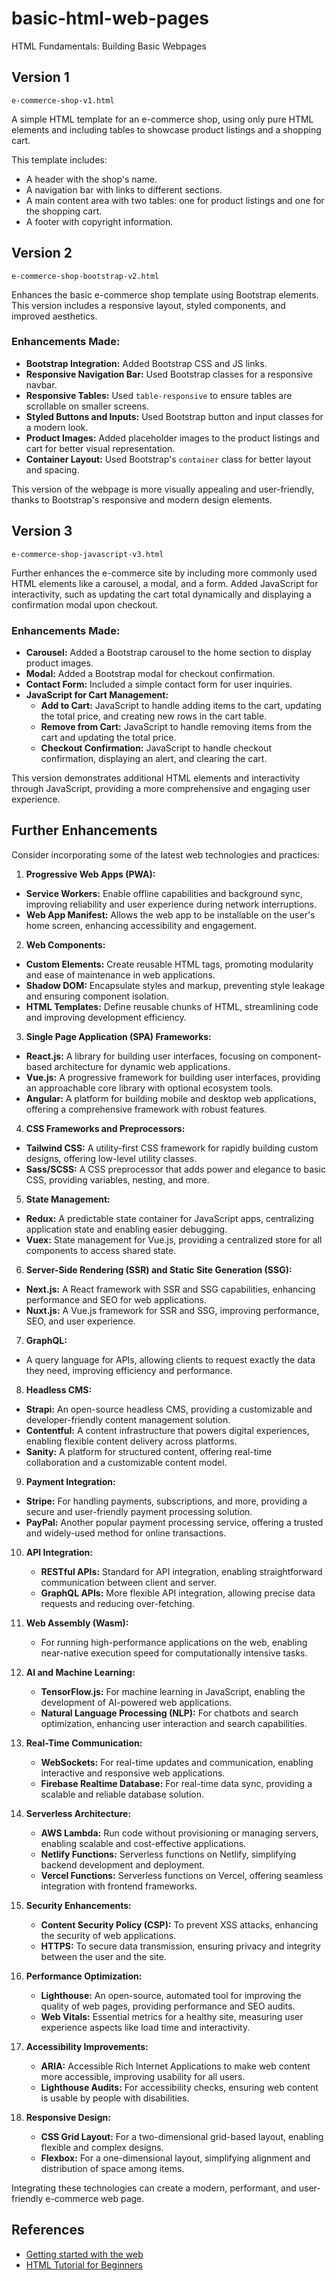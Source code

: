 # basic-html-web-pages

HTML Fundamentals: Building Basic Webpages

## Version 1

`e-commerce-shop-v1.html` 

A simple HTML template for an e-commerce shop, using only pure HTML elements and including tables to showcase product listings and a shopping cart.

This template includes:
* A header with the shop's name.
* A navigation bar with links to different sections.
* A main content area with two tables: one for product listings and one for the shopping cart.
* A footer with copyright information.

## Version 2

`e-commerce-shop-bootstrap-v2.html` 

Enhances the basic e-commerce shop template using Bootstrap elements. This version includes a responsive layout, styled components, and improved aesthetics.

### Enhancements Made:

* **Bootstrap Integration:** Added Bootstrap CSS and JS links.
* **Responsive Navigation Bar:** Used Bootstrap classes for a responsive navbar.
* **Responsive Tables:** Used `table-responsive` to ensure tables are scrollable on smaller screens.
* **Styled Buttons and Inputs:** Used Bootstrap button and input classes for a modern look.
* **Product Images:** Added placeholder images to the product listings and cart for better visual representation.
* **Container Layout:** Used Bootstrap's `container` class for better layout and spacing.

This version of the webpage is more visually appealing and user-friendly, thanks to Bootstrap's responsive and modern design elements.

## Version 3

`e-commerce-shop-javascript-v3.html` 

Further enhances the e-commerce site by including more commonly used HTML elements like a carousel, a modal, and a form. Added JavaScript for interactivity, such as updating the cart total dynamically and displaying a confirmation modal upon checkout.

### Enhancements Made:

* **Carousel:** Added a Bootstrap carousel to the home section to display product images.
* **Modal:** Added a Bootstrap modal for checkout confirmation.
* **Contact Form:** Included a simple contact form for user inquiries.
* **JavaScript for Cart Management:** 
  + **Add to Cart:** JavaScript to handle adding items to the cart, updating the total price, and creating new rows in the cart table.
  + **Remove from Cart:** JavaScript to handle removing items from the cart and updating the total price.
  + **Checkout Confirmation:** JavaScript to handle checkout confirmation, displaying an alert, and clearing the cart.

This version demonstrates additional HTML elements and interactivity through JavaScript, providing a more comprehensive and engaging user experience.

## Further Enhancements

Consider incorporating some of the latest web technologies and practices:

01. **Progressive Web Apps (PWA):** 
   - **Service Workers:** Enable offline capabilities and background sync, improving reliability and user experience during network interruptions.
   - **Web App Manifest:** Allows the web app to be installable on the user's home screen, enhancing accessibility and engagement.

02. **Web Components:** 
   - **Custom Elements:** Create reusable HTML tags, promoting modularity and ease of maintenance in web applications.
   - **Shadow DOM:** Encapsulate styles and markup, preventing style leakage and ensuring component isolation.
   - **HTML Templates:** Define reusable chunks of HTML, streamlining code and improving development efficiency.

03. **Single Page Application (SPA) Frameworks:** 
   - **React.js:** A library for building user interfaces, focusing on component-based architecture for dynamic web applications.
   - **Vue.js:** A progressive framework for building user interfaces, providing an approachable core library with optional ecosystem tools.
   - **Angular:** A platform for building mobile and desktop web applications, offering a comprehensive framework with robust features.

04. **CSS Frameworks and Preprocessors:** 
   - **Tailwind CSS:** A utility-first CSS framework for rapidly building custom designs, offering low-level utility classes.
   - **Sass/SCSS:** A CSS preprocessor that adds power and elegance to basic CSS, providing variables, nesting, and more.

05. **State Management:** 
   - **Redux:** A predictable state container for JavaScript apps, centralizing application state and enabling easier debugging.
   - **Vuex:** State management for Vue.js, providing a centralized store for all components to access shared state.

06. **Server-Side Rendering (SSR) and Static Site Generation (SSG):** 
   - **Next.js:** A React framework with SSR and SSG capabilities, enhancing performance and SEO for web applications.
   - **Nuxt.js:** A Vue.js framework for SSR and SSG, improving performance, SEO, and user experience.

07. **GraphQL:** 
   - A query language for APIs, allowing clients to request exactly the data they need, improving efficiency and performance.

08. **Headless CMS:** 
   - **Strapi:** An open-source headless CMS, providing a customizable and developer-friendly content management solution.
   - **Contentful:** A content infrastructure that powers digital experiences, enabling flexible content delivery across platforms.
   - **Sanity:** A platform for structured content, offering real-time collaboration and a customizable content model.

09. **Payment Integration:** 
   - **Stripe:** For handling payments, subscriptions, and more, providing a secure and user-friendly payment processing solution.
   - **PayPal:** Another popular payment processing service, offering a trusted and widely-used method for online transactions.

10. **API Integration:** 
    - **RESTful APIs:** Standard for API integration, enabling straightforward communication between client and server.
    - **GraphQL APIs:** More flexible API integration, allowing precise data requests and reducing over-fetching.

11. **Web Assembly (Wasm):** 
    - For running high-performance applications on the web, enabling near-native execution speed for computationally intensive tasks.

12. **AI and Machine Learning:** 
    - **TensorFlow.js:** For machine learning in JavaScript, enabling the development of AI-powered web applications.
    - **Natural Language Processing (NLP):** For chatbots and search optimization, enhancing user interaction and search capabilities.

13. **Real-Time Communication:** 
    - **WebSockets:** For real-time updates and communication, enabling interactive and responsive web applications.
    - **Firebase Realtime Database:** For real-time data sync, providing a scalable and reliable database solution.

14. **Serverless Architecture:** 
    - **AWS Lambda:** Run code without provisioning or managing servers, enabling scalable and cost-effective applications.
    - **Netlify Functions:** Serverless functions on Netlify, simplifying backend development and deployment.
    - **Vercel Functions:** Serverless functions on Vercel, offering seamless integration with frontend frameworks.

15. **Security Enhancements:** 
    - **Content Security Policy (CSP):** To prevent XSS attacks, enhancing the security of web applications.
    - **HTTPS:** To secure data transmission, ensuring privacy and integrity between the user and the site.

16. **Performance Optimization:** 
    - **Lighthouse:** An open-source, automated tool for improving the quality of web pages, providing performance and SEO audits.
    - **Web Vitals:** Essential metrics for a healthy site, measuring user experience aspects like load time and interactivity.

17. **Accessibility Improvements:** 
    - **ARIA:** Accessible Rich Internet Applications to make web content more accessible, improving usability for all users.
    - **Lighthouse Audits:** For accessibility checks, ensuring web content is usable by people with disabilities.

18. **Responsive Design:** 
    - **CSS Grid Layout:** For a two-dimensional grid-based layout, enabling flexible and complex designs.
    - **Flexbox:** For a one-dimensional layout, simplifying alignment and distribution of space among items.

Integrating these technologies can create a modern, performant, and user-friendly e-commerce web page.

## References

- [Getting started with the web](https://developer.mozilla.org/en-US/)
- [HTML Tutorial for Beginners](https://youtu.be/qz0aGYrrlhU?si=HWYBBbnujauWh1LK)